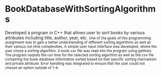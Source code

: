 # BookDatabaseWithSortingAlgorithms
Developed a program in C++ that allows user to sort books by various attributes including title, author, year, etc. 
<small>One of the goals of this programming assignment was to gain a better understanding of different sorting algorithms as well as their various run time complexities. A simple user input interface was developed, where the user chose a sorting algorithm. A book csv file was read into the program using getlines. The program outputs the run time for the selected sorting algorithm as well as the csv file containing the book database information sorted based on that specific sorting mechanism and private attribute. Error handling was integrated to ensure that the user could not choose an option outside of 1-4. 
